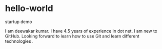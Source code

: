 # hello-world
startup demo

I am deewakar kumar. I have 4.5 years of experience in dot net. I am new to GitHub. Looking forward to learn how to use Git and learn different technologies .
